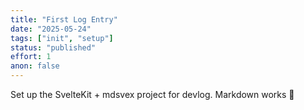 ```yaml
---
title: "First Log Entry"
date: "2025-05-24"
tags: ["init", "setup"]
status: "published"
effort: 1
anon: false
---
```


Set up the SvelteKit + mdsvex project for devlog. Markdown works 🎉
